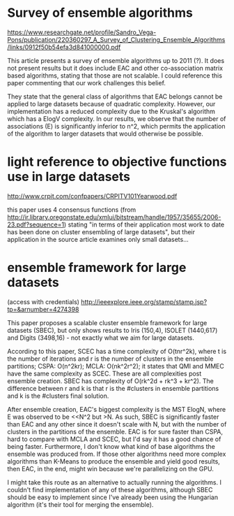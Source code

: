 # Survey of ensemble algorithms

https://www.researchgate.net/profile/Sandro_Vega-Pons/publication/220360297_A_Survey_of_Clustering_Ensemble_Algorithms/links/0912f50b54efa3d841000000.pdf

This article presents a survey of ensemble algorithms up to 2011 (?). It does not present results but it does include EAC and other co-association matrix based algorithms, stating that those are not scalable. I could reference this paper commenting that our work challenges this belief.

They state that the general class of algorithms that EAC belongs cannot be applied to large datasets because of quadratic complexity. However, our implementation has a reduced complexity due to the Kruskal's algorithm which has a ElogV complexity. In our results, we observe that the number of associations (E) is significantly inferior to n^2, which permits the application of the algorithm to larger datasets that would otherwise be possible.

# light reference to objective functions use in large datasets

http://www.crpit.com/confpapers/CRPITV101Yearwood.pdf

this paper uses 4 consensus functions (from http://ir.library.oregonstate.edu/xmlui/bitstream/handle/1957/35655/2006-23.pdf?sequence=1) stating "in terms of their application most work to date has been done on cluster ensembling of large datasets", but their application in the source article examines only small datasets...


# ensemble framework for large datasets

(access with credentials)
http://ieeexplore.ieee.org/stamp/stamp.jsp?tp=&arnumber=4274398

This paper proposes a scalable cluster ensemble framework for large datasets (SBEC), but only shows results to Iris (150,4), ISOLET (1440,617) and Digits (3498,16) - not exactly what we aim for large datasets.

According to this paper, SCEC has a time complexity of O(tnr^2k), where t is the number of iterations and r is the number of clusters in the ensemble partitions; CSPA: O(n^2kr); MCLA: O(nk^2r^2); it states that QMI and MMEC have the same complexity as SCEC. These are all complexities post ensemble creation. SBEC has complexity of O(rk^2d + rk^3 + kr^2). The difference between r and k is that r is the #clusters in ensemble partitions and k is the #clusters final solution.

After ensemble creation, EAC's biggest complexity is the MST ElogN, where E was observed to be <<N^2 but >N. As such, SBEC is significantly faster than EAC and any other since it doesn't scale with N, but with the number of clusters in the partitions of the ensemble. EAC is for sure faster than CSPA, hard to compare with MCLA and SCEC, but I'd say it has a good chance of being faster. Furthermore, I don't know what kind of base algorithms the ensemble was produced from. If those other algorithms need more complex algorithms than K-Means to produce the ensemble and yield good results, then EAC, in the end, might win because we're parallelizing on the GPU.

I might take this route as an alternative to actually running the algorithms. I couldn't find implementation of any of these algorithms, although SBEC should be easy to implement since I've already been using the Hungarian algorithm (it's their tool for merging the ensemble).